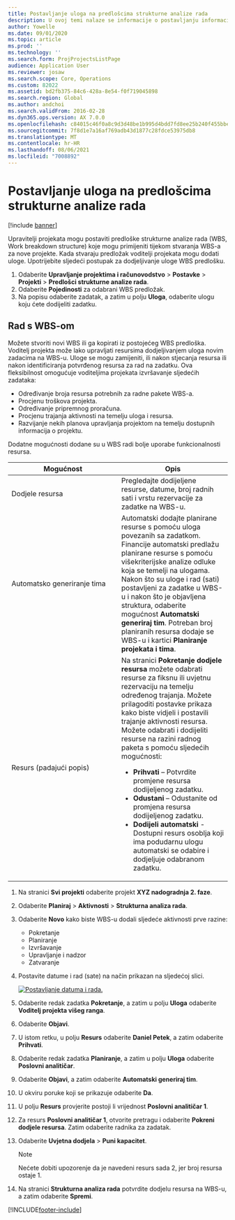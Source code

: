 ```yaml
---
title: Postavljanje uloga na predlošcima strukturne analize rada
description: U ovoj temi nalaze se informacije o postavljanju informacija o ulogama na predlošcima strukturne analize rada.
author: Yowelle
ms.date: 09/01/2020
ms.topic: article
ms.prod: ''
ms.technology: ''
ms.search.form: ProjProjectsListPage
audience: Application User
ms.reviewer: josaw
ms.search.scope: Core, Operations
ms.custom: 82022
ms.assetid: bd2fb375-84c6-428a-8e54-f0f719045898
ms.search.region: Global
ms.author: andchoi
ms.search.validFrom: 2016-02-28
ms.dyn365.ops.version: AX 7.0.0
ms.openlocfilehash: c84015c46f0a8c9d3d48be1b995d4bdd7fd8ee25b240f455bbe2031f42adc0f5
ms.sourcegitcommit: 7f8d1e7a16af769adb43d1877c28fdce53975db8
ms.translationtype: MT
ms.contentlocale: hr-HR
ms.lasthandoff: 08/06/2021
ms.locfileid: "7008892"
---
```

# <a name="set-up-roles-on-work-breakdown-structure-templates"></a>Postavljanje uloga na predlošcima strukturne analize rada

[!include [banner](../includes/banner.md)]

Upravitelji projekata mogu postaviti predloške strukturne analize rada (WBS, Work breakdown structure) koje mogu primijeniti tijekom stvaranja WBS-a za nove projekte. Kada stvaraju predložak voditelji projekata mogu dodati uloge. Upotrijebite sljedeći postupak za dodjeljivanje uloge WBS predlošku.

1. Odaberite **Upravljanje projektima i računovodstvo** > **Postavke** > **Projekti** > **Predlošci strukturne analize rada**.
2. Odaberite **Pojedinosti** za odabrani WBS predložak.
3. Na popisu odaberite zadatak, a zatim u polju **Uloga**, odaberite ulogu koju ćete dodijeliti zadatku.

## <a name="work-with-a-wbs"></a>Rad s WBS-om

Možete stvoriti novi WBS ili ga kopirati iz postojećeg WBS predloška. Voditelj projekta može lako upravljati resursima dodjeljivanjem uloga novim zadacima na WBS-u. Uloge se mogu zamijeniti, ili nakon stjecanja resursa ili nakon identificiranja potvrđenog resursa za rad na zadatku. Ova fleksibilnost omogućuje voditeljima projekata izvršavanje sljedećih zadataka:

- Određivanje broja resursa potrebnih za radne pakete WBS-a.
- Procjenu troškova projekta.
- Određivanje pripremnog proračuna.
- Procjenu trajanja aktivnosti na temelju uloga i resursa.
- Razvijanje nekih planova upravljanja projektom na temelju dostupnih informacija o projektu.

Dodatne mogućnosti dodane su u WBS radi bolje uporabe funkcionalnosti resursa.

<table>
<colgroup>
<col width="50%" />
<col width="50%" />
</colgroup>
<thead>
<tr class="header">
<th>Mogućnost</th>
<th>Opis</th>
</tr>
</thead>
<tbody>
<tr class="odd">
<td>Dodjele resursa</td>
<td>Pregledajte dodijeljene resurse, datume, broj radnih sati i vrstu rezervacije za zadatke na WBS-u.</td>
</tr>
<tr class="even">
<td>Automatsko generiranje tima</td>
<td>Automatski dodajte planirane resurse s pomoću uloga povezanih sa zadatkom. Financije automatski predlažu planirane resurse s pomoću višekriterijske analize odluke koja se temelji na ulogama. Nakon što su uloge i rad (sati) postavljeni za zadatke u WBS-u i nakon što je objavljena struktura, odaberite mogućnost <strong>Automatski generiraj tim</strong>. Potreban broj planiranih resursa dodaje se WBS-u i kartici <strong>Planiranje projekata i tima</strong>.</td>
</tr>
<tr class="odd">
<td>Resurs (padajući popis)</td>
<td>Na stranici <strong>Pokretanje dodjele resursa</strong> možete odabrati resurse za fiksnu ili uvjetnu rezervaciju na temelju određenog trajanja. Možete prilagoditi postavke prikaza kako biste vidjeli i postavili trajanje aktivnosti resursa. Možete odabrati i dodijeliti resurse na razini radnog paketa s pomoću sljedećih mogućnosti:
<ul>
<li><strong>Prihvati</strong> – Potvrdite promjene resursa dodijeljenog zadatku.</li>
<li><strong>Odustani</strong> – Odustanite od promjena resursa dodijeljenog zadatku.</li>
<li><strong>Dodijeli automatski</strong> - Dostupni resurs osoblja koji ima podudarnu ulogu automatski se odabire i dodjeljuje odabranom zadatku.</li>
</ul></td>
</tr>
</tbody>
</table>

1. Na stranici **Svi projekti** odaberite projekt **XYZ nadogradnja 2. faze**.
2. Odaberite **Planiraj** > **Aktivnosti** > **Strukturna analiza rada**.
3. Odaberite **Novo** kako biste WBS-u dodali sljedeće aktivnosti prve razine:

    - Pokretanje
    - Planiranje
    - Izvršavanje
    - Upravljanje i nadzor
    - Zatvaranje

4. Postavite datume i rad (sate) na način prikazan na sljedećoj slici.

    [![Postavljanje datuma i rada.](./media/projectresourcing10.jpg)](./media/projectresourcing10.jpg)

5. Odaberite redak zadatka **Pokretanje**, a zatim u polju **Uloga** odaberite **Voditelj projekta višeg ranga**.
6. Odaberite **Objavi**.
7. U istom retku, u polju **Resurs** odaberite **Daniel Petek**, a zatim odaberite **Prihvati**.
8. Odaberite redak zadatka **Planiranje**, a zatim u polju **Uloga** odaberite **Poslovni analitičar**.
9. Odaberite **Objavi**, a zatim odaberite **Automatski generiraj tim**.
10. U okviru poruke koji se prikazuje odaberite **Da**.
11. U polju **Resurs** provjerite postoji li vrijednost **Poslovni analitičar 1**.
12. Za resurs **Poslovni analitičar 1**, otvorite pretragu i odaberite **Pokreni dodjele resursa**. Zatim odaberite radnika za zadatak.
13. Odaberite **Uvjetna dodjela** &gt; **Puni kapacitet**.

    > [!NOTE] 
    > Nećete dobiti upozorenje da je navedeni resurs sada 2, jer broj resursa ostaje 1.

14. Na stranici **Strukturna analiza rada** potvrdite dodjelu resursa na WBS-u, a zatim odaberite **Spremi**.


[!INCLUDE[footer-include](../includes/footer-banner.md)]